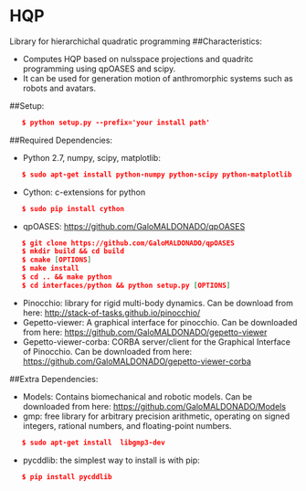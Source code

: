 # HQP
Library for hierarchichal quadratic programming
##Characteristics:
  - Computes HQP based on nulsspace projections and quadritc programming using qpOASES and scipy.
  - It can be used for generation motion of anthromorphic systems such as robots and avatars.  

##Setup:
```json
   $ python setup.py --prefix='your install path'
```

##Required Dependencies:
- Python 2.7, numpy, scipy, matplotlib: 
```json	 
   $ sudo apt-get install python-numpy python-scipy python-matplotlib
```
- Cython: c-extensions for python
```json
   $ sudo pip install cython 
```
- qpOASES: https://github.com/GaloMALDONADO/qpOASES
```json
   $ git clone https://github.com/GaloMALDONADO/qpOASES
   $ mkdir build && cd build 
   $ cmake [OPTIONS] 
   $ make install
   $ cd .. && make python
   $ cd interfaces/python && python setup.py [OPTIONS]
```

- Pinocchio: library for rigid multi-body dynamics. Can be download from here: http://stack-of-tasks.github.io/pinocchio/ 
- Gepetto-viewer: A graphical interface for pinocchio. Can be downloaded from here: https://github.com/GaloMALDONADO/gepetto-viewer
- Gepetto-viewer-corba: CORBA server/client for the Graphical Interface of Pinocchio. Can be downloaded from here: https://github.com/GaloMALDONADO/gepetto-viewer-corba   

##Extra Dependencies:
- Models: Contains biomechanical and robotic models. Can be downloaded from here: https://github.com/GaloMALDONADO/Models 
- gmp: free library for arbitrary precision arithmetic, operating on signed integers, rational numbers, and floating-point numbers.
```json
   $ sudo apt-get install  libgmp3-dev
```
- pycddlib: the simplest way to install is with pip: 
```json
   $ pip install pycddlib
```
